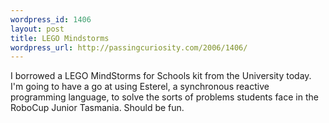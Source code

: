 ```yaml
--- 
wordpress_id: 1406
layout: post
title: LEGO Mindstorms
wordpress_url: http://passingcuriosity.com/2006/1406/
---
```

I borrowed a LEGO MindStorms for Schools kit from the University today. I'm going to have a go at using Esterel, a synchronous reactive programming language, to solve the sorts of problems students face in the RoboCup Junior Tasmania. Should be fun.
